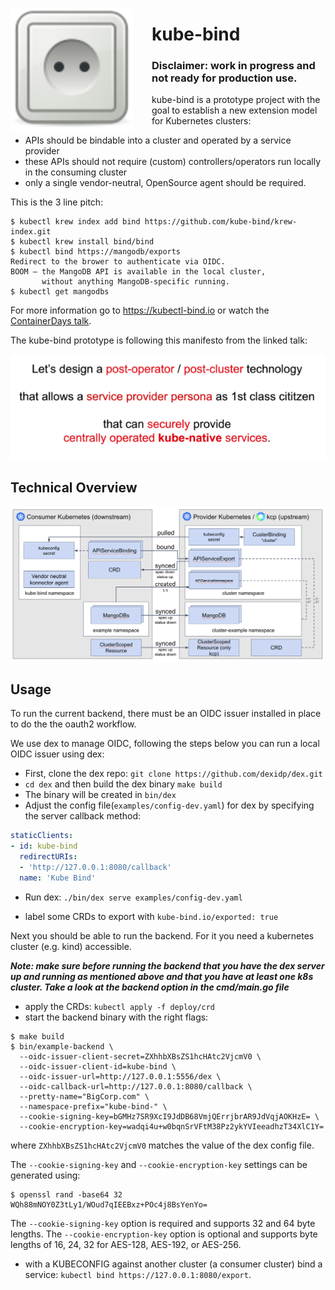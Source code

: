 <img alt="Logo" width="196px" style="margin-right: 30px;" align="left" src="./docs/images/logo.svg"></img>

# kube-bind

### Disclaimer: work in progress and not ready for production use. 

kube-bind is a prototype project with the goal to establish a new extension model for Kubernetes clusters:

- APIs should be bindable into a cluster and operated by a service provider
- these APIs should not require (custom) controllers/operators run locally in the consuming cluster
- only a single vendor-neutral, OpenSource agent should be required.

This is the 3 line pitch:

```shell
$ kubectl krew index add bind https://github.com/kube-bind/krew-index.git
$ kubectl krew install bind/bind
$ kubectl bind https://mangodb/exports
Redirect to the brower to authenticate via OIDC.
BOOM – the MangoDB API is available in the local cluster, 
       without anything MangoDB-specific running.
$ kubectl get mangodbs 
```

For more information go to https://kubectl-bind.io or watch the [ContainerDays talk](https://www.youtube.com/watch?v=dg0g15Qv5Fo&t=1s).

The kube-bind prototype is following this manifesto from the linked talk:

![kube-bind manifesto](docs/images/manifesto.png)

## Technical Overview

<img alt="overview" width="800px" src="./docs/images/overview.png"></img>

## Usage

To run the current backend, there must be an OIDC issuer installed in place to do the
the oauth2 workflow.

We use dex to manage OIDC, following the steps below you can run a local OIDC issuer using dex:
* First, clone the dex repo: `git clone https://github.com/dexidp/dex.git`
* `cd dex` and then build the dex binary `make build`
* The binary will be created in `bin/dex`
* Adjust the config file(`examples/config-dev.yaml`) for dex by specifying the server callback method:
```yaml
staticClients:
- id: kube-bind
  redirectURIs:
  - 'http://127.0.0.1:8080/callback'
  name: 'Kube Bind'
```
* Run dex: `./bin/dex serve examples/config-dev.yaml`

* label some CRDs to export with `kube-bind.io/exported: true`

Next you should be able to run the backend. For it you need a kubernetes cluster (e.g. kind)
accessible.

***Note: make sure before running the backend that you have the dex server up and running as mentioned above
and that you have at least one k8s cluster. Take a look at the backend option in the cmd/main.go file***

* apply the CRDs: `kubectl apply -f deploy/crd`
* start the backend binary with the right flags:
```shell
$ make build
$ bin/example-backend \
  --oidc-issuer-client-secret=ZXhhbXBsZS1hcHAtc2VjcmV0 \
  --oidc-issuer-client-id=kube-bind \
  --oidc-issuer-url=http://127.0.0.1:5556/dex \
  --oidc-callback-url=http://127.0.0.1:8080/callback \
  --pretty-name="BigCorp.com" \
  --namespace-prefix="kube-bind-" \
  --cookie-signing-key=bGMHz7SR9XcI9JdDB68VmjQErrjbrAR9JdVqjAOKHzE= \
  --cookie-encryption-key=wadqi4u+w0bqnSrVFtM38Pz2ykYVIeeadhzT34XlC1Y=
```

where `ZXhhbXBsZS1hcHAtc2VjcmV0` matches the value of the dex config file.

The `--cookie-signing-key` and `--cookie-encryption-key` settings can be generated using:
```shell
$ openssl rand -base64 32
WQh88mNOY0Z3tLy1/WOud7qIEEBxz+POc4j8BsYenYo=
```

The `--cookie-signing-key` option is required and supports 32 and 64 byte lengths.
The `--cookie-encryption-key` option is optional and supports byte lengths of 16, 24, 32 for AES-128, AES-192, or AES-256.

* with a KUBECONFIG against another cluster (a consumer cluster) bind a service: `kubectl bind https://127.0.0.1:8080/export`.
